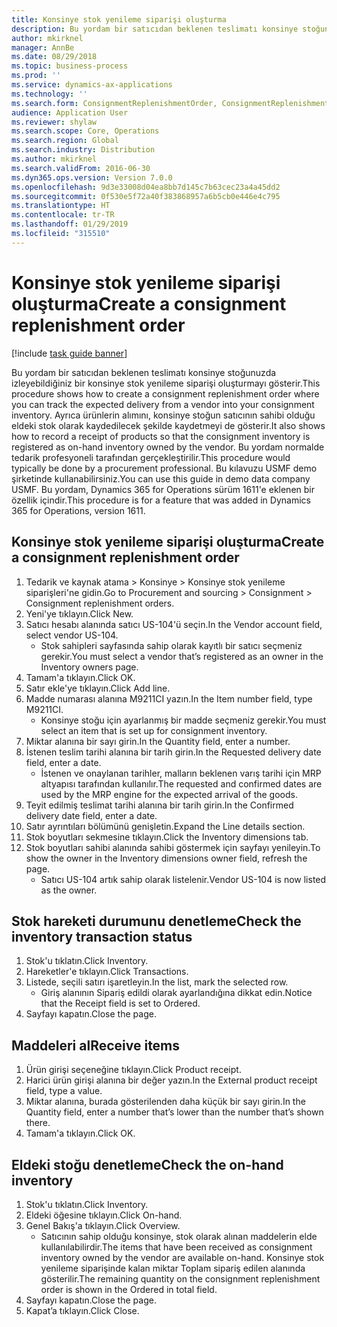 ```yaml
---
title: Konsinye stok yenileme siparişi oluşturma
description: Bu yordam bir satıcıdan beklenen teslimatı konsinye stoğunuzda izleyebildiğiniz bir konsinye stok yenileme siparişi oluşturmayı gösterir.
author: mkirknel
manager: AnnBe
ms.date: 08/29/2018
ms.topic: business-process
ms.prod: ''
ms.service: dynamics-ax-applications
ms.technology: ''
ms.search.form: ConsignmentReplenishmentOrder, ConsignmentReplenishmentOrderCreate, InventTrans, ConsignmentDraftReplenishmentOrderJournal, InventOnhandMovement, InventOnhandItem, InventItemIdLookupSimple
audience: Application User
ms.reviewer: shylaw
ms.search.scope: Core, Operations
ms.search.region: Global
ms.search.industry: Distribution
ms.author: mkirknel
ms.search.validFrom: 2016-06-30
ms.dyn365.ops.version: Version 7.0.0
ms.openlocfilehash: 9d3e33008d04ea8bb7d145c7b63cec23a4a45dd2
ms.sourcegitcommit: 0f530e5f72a40f383868957a6b5cb0e446e4c795
ms.translationtype: HT
ms.contentlocale: tr-TR
ms.lasthandoff: 01/29/2019
ms.locfileid: "315510"
---
```

# <a name="create-a-consignment-replenishment-order"></a><span data-ttu-id="6c4c8-103">Konsinye stok yenileme siparişi oluşturma</span><span class="sxs-lookup"><span data-stu-id="6c4c8-103">Create a consignment replenishment order</span></span>

[!include [task guide banner](../../includes/task-guide-banner.md)]

<span data-ttu-id="6c4c8-104">Bu yordam bir satıcıdan beklenen teslimatı konsinye stoğunuzda izleyebildiğiniz bir konsinye stok yenileme siparişi oluşturmayı gösterir.</span><span class="sxs-lookup"><span data-stu-id="6c4c8-104">This procedure shows how to create a consignment replenishment order where you can track the expected delivery from a vendor into your consignment inventory.</span></span> <span data-ttu-id="6c4c8-105">Ayrıca ürünlerin alımını, konsinye stoğun satıcının sahibi olduğu eldeki stok olarak kaydedilecek şekilde kaydetmeyi de gösterir.</span><span class="sxs-lookup"><span data-stu-id="6c4c8-105">It also shows how to record a receipt of products so that the consignment inventory is registered as on-hand inventory owned by the vendor.</span></span> <span data-ttu-id="6c4c8-106">Bu yordam normalde tedarik profesyoneli tarafından gerçekleştirilir.</span><span class="sxs-lookup"><span data-stu-id="6c4c8-106">This procedure would typically be done by a procurement professional.</span></span> <span data-ttu-id="6c4c8-107">Bu kılavuzu USMF demo şirketinde kullanabilirsiniz.</span><span class="sxs-lookup"><span data-stu-id="6c4c8-107">You can use this guide in demo data company USMF.</span></span> <span data-ttu-id="6c4c8-108">Bu yordam, Dynamics 365 for Operations sürüm 1611'e eklenen bir özellik içindir.</span><span class="sxs-lookup"><span data-stu-id="6c4c8-108">This procedure is for a feature that was added in Dynamics 365 for Operations, version 1611.</span></span>




## <a name="create-a-consignment-replenishment-order"></a><span data-ttu-id="6c4c8-109">Konsinye stok yenileme siparişi oluşturma</span><span class="sxs-lookup"><span data-stu-id="6c4c8-109">Create a consignment replenishment order</span></span>
1. <span data-ttu-id="6c4c8-110">Tedarik ve kaynak atama > Konsinye > Konsinye stok yenileme siparişleri'ne gidin.</span><span class="sxs-lookup"><span data-stu-id="6c4c8-110">Go to Procurement and sourcing > Consignment > Consignment replenishment orders.</span></span>
2. <span data-ttu-id="6c4c8-111">Yeni'ye tıklayın.</span><span class="sxs-lookup"><span data-stu-id="6c4c8-111">Click New.</span></span>
3. <span data-ttu-id="6c4c8-112">Satıcı hesabı alanında satıcı US-104'ü seçin.</span><span class="sxs-lookup"><span data-stu-id="6c4c8-112">In the Vendor account field, select vendor US-104.</span></span>
    * <span data-ttu-id="6c4c8-113">Stok sahipleri sayfasında sahip olarak kayıtlı bir satıcı seçmeniz gerekir.</span><span class="sxs-lookup"><span data-stu-id="6c4c8-113">You must select a vendor that’s registered as an owner in the Inventory owners page.</span></span>  
4. <span data-ttu-id="6c4c8-114">Tamam'a tıklayın.</span><span class="sxs-lookup"><span data-stu-id="6c4c8-114">Click OK.</span></span>
5. <span data-ttu-id="6c4c8-115">Satır ekle'ye tıklayın.</span><span class="sxs-lookup"><span data-stu-id="6c4c8-115">Click Add line.</span></span>
6. <span data-ttu-id="6c4c8-116">Madde numarası alanına M9211CI yazın.</span><span class="sxs-lookup"><span data-stu-id="6c4c8-116">In the Item number field, type M9211CI.</span></span>
    * <span data-ttu-id="6c4c8-117">Konsinye stoğu için ayarlanmış bir madde seçmeniz gerekir.</span><span class="sxs-lookup"><span data-stu-id="6c4c8-117">You must select an item that is set up for consignment inventory.</span></span>  
7. <span data-ttu-id="6c4c8-118">Miktar alanına bir sayı girin.</span><span class="sxs-lookup"><span data-stu-id="6c4c8-118">In the Quantity field, enter a number.</span></span>
8. <span data-ttu-id="6c4c8-119">İstenen teslim tarihi alanına bir tarih girin.</span><span class="sxs-lookup"><span data-stu-id="6c4c8-119">In the Requested delivery date field, enter a date.</span></span>
    * <span data-ttu-id="6c4c8-120">İstenen ve onaylanan tarihler, malların beklenen varış tarihi için MRP altyapısı tarafından kullanılır.</span><span class="sxs-lookup"><span data-stu-id="6c4c8-120">The requested and confirmed dates are used by the MRP engine for the expected arrival of the goods.</span></span>  
9. <span data-ttu-id="6c4c8-121">Teyit edilmiş teslimat tarihi alanına bir tarih girin.</span><span class="sxs-lookup"><span data-stu-id="6c4c8-121">In the Confirmed delivery date field, enter a date.</span></span>
10. <span data-ttu-id="6c4c8-122">Satır ayrıntıları bölümünü genişletin.</span><span class="sxs-lookup"><span data-stu-id="6c4c8-122">Expand the Line details section.</span></span>
11. <span data-ttu-id="6c4c8-123">Stok boyutları sekmesine tıklayın.</span><span class="sxs-lookup"><span data-stu-id="6c4c8-123">Click the Inventory dimensions tab.</span></span>
12. <span data-ttu-id="6c4c8-124">Stok boyutları sahibi alanında sahibi göstermek için sayfayı yenileyin.</span><span class="sxs-lookup"><span data-stu-id="6c4c8-124">To show the owner in the Inventory dimensions owner field, refresh the page.</span></span>
    * <span data-ttu-id="6c4c8-125">Satıcı US-104 artık sahip olarak listelenir.</span><span class="sxs-lookup"><span data-stu-id="6c4c8-125">Vendor US-104 is now listed as the owner.</span></span>  

## <a name="check-the-inventory-transaction-status"></a><span data-ttu-id="6c4c8-126">Stok hareketi durumunu denetleme</span><span class="sxs-lookup"><span data-stu-id="6c4c8-126">Check the inventory transaction status</span></span>
1. <span data-ttu-id="6c4c8-127">Stok'u tıklatın.</span><span class="sxs-lookup"><span data-stu-id="6c4c8-127">Click Inventory.</span></span>
2. <span data-ttu-id="6c4c8-128">Hareketler'e tıklayın.</span><span class="sxs-lookup"><span data-stu-id="6c4c8-128">Click Transactions.</span></span>
3. <span data-ttu-id="6c4c8-129">Listede, seçili satırı işaretleyin.</span><span class="sxs-lookup"><span data-stu-id="6c4c8-129">In the list, mark the selected row.</span></span>
    * <span data-ttu-id="6c4c8-130">Giriş alanının Sipariş edildi olarak ayarlandığına dikkat edin.</span><span class="sxs-lookup"><span data-stu-id="6c4c8-130">Notice that the Receipt field is set to Ordered.</span></span>  
4. <span data-ttu-id="6c4c8-131">Sayfayı kapatın.</span><span class="sxs-lookup"><span data-stu-id="6c4c8-131">Close the page.</span></span>

## <a name="receive-items"></a><span data-ttu-id="6c4c8-132">Maddeleri al</span><span class="sxs-lookup"><span data-stu-id="6c4c8-132">Receive items</span></span>
1. <span data-ttu-id="6c4c8-133">Ürün girişi seçeneğine tıklayın.</span><span class="sxs-lookup"><span data-stu-id="6c4c8-133">Click Product receipt.</span></span>
2. <span data-ttu-id="6c4c8-134">Harici ürün girişi alanına bir değer yazın.</span><span class="sxs-lookup"><span data-stu-id="6c4c8-134">In the External product receipt field, type a value.</span></span>
3. <span data-ttu-id="6c4c8-135">Miktar alanına, burada gösterilenden daha küçük bir sayı girin.</span><span class="sxs-lookup"><span data-stu-id="6c4c8-135">In the Quantity field, enter a number that’s lower than the number that’s shown there.</span></span> 
4. <span data-ttu-id="6c4c8-136">Tamam'a tıklayın.</span><span class="sxs-lookup"><span data-stu-id="6c4c8-136">Click OK.</span></span>

## <a name="check-the-on-hand-inventory"></a><span data-ttu-id="6c4c8-137">Eldeki stoğu denetleme</span><span class="sxs-lookup"><span data-stu-id="6c4c8-137">Check the on-hand inventory</span></span>
1. <span data-ttu-id="6c4c8-138">Stok'u tıklatın.</span><span class="sxs-lookup"><span data-stu-id="6c4c8-138">Click Inventory.</span></span>
2. <span data-ttu-id="6c4c8-139">Eldeki öğesine tıklayın.</span><span class="sxs-lookup"><span data-stu-id="6c4c8-139">Click On-hand.</span></span>
3. <span data-ttu-id="6c4c8-140">Genel Bakış'a tıklayın.</span><span class="sxs-lookup"><span data-stu-id="6c4c8-140">Click Overview.</span></span>
    * <span data-ttu-id="6c4c8-141">Satıcının sahip olduğu konsinye, stok olarak alınan maddelerin elde kullanılabilirdir.</span><span class="sxs-lookup"><span data-stu-id="6c4c8-141">The items that have been received as consignment inventory owned by the vendor are available on-hand.</span></span> <span data-ttu-id="6c4c8-142">Konsinye stok yenileme siparişinde kalan miktar Toplam sipariş edilen alanında gösterilir.</span><span class="sxs-lookup"><span data-stu-id="6c4c8-142">The remaining quantity on the consignment replenishment order is shown in the Ordered in total field.</span></span>  
4. <span data-ttu-id="6c4c8-143">Sayfayı kapatın.</span><span class="sxs-lookup"><span data-stu-id="6c4c8-143">Close the page.</span></span>
5. <span data-ttu-id="6c4c8-144">Kapat’a tıklayın.</span><span class="sxs-lookup"><span data-stu-id="6c4c8-144">Click Close.</span></span>

